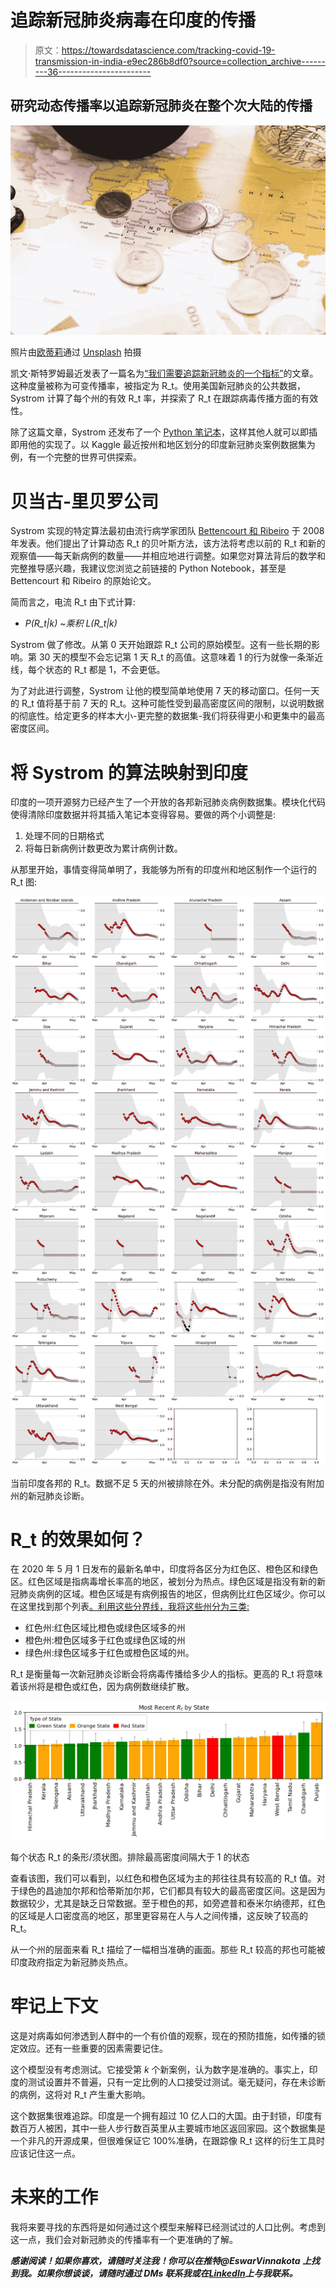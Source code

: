 # 追踪新冠肺炎病毒在印度的传播

> 原文：<https://towardsdatascience.com/tracking-covid-19-transmission-in-india-e9ec286b8df0?source=collection_archive---------36----------------------->

## 研究动态传播率以追踪新冠肺炎在整个次大陆的传播

![](img/7564382c7c813fc15ffe8a580e95555f.png)

照片由[欧蒂莉](https://unsplash.com/@ohtilly)通过 [Unsplash](https://unsplash.com/photos/2iu_qKPbjSk) 拍摄

凯文·斯特罗姆最近发表了一篇名为[“我们需要追踪新冠肺炎的一个指标”](http://systrom.com/blog/the-metric-we-need-to-manage-covid-19/)的文章。这种度量被称为可变传播率，被指定为 R_t。使用美国新冠肺炎的公共数据，Systrom 计算了每个州的有效 R_t 率，并探索了 R_t 在跟踪病毒传播方面的有效性。

除了这篇文章，Systrom 还发布了一个 [Python 笔记本](https://github.com/k-sys/covid-19/blob/master/Realtime%20R0.ipynb)，这样其他人就可以即插即用他的实现了。以 Kaggle 最近按州和地区划分的印度新冠肺炎案例数据集为例，有一个完整的世界可供探索。

# 贝当古-里贝罗公司

Systrom 实现的特定算法最初由流行病学家团队 [Bettencourt 和 Ribeiro](https://journals.plos.org/plosone/article?id=10.1371/journal.pone.0002185) 于 2008 年发表。他们提出了计算动态 R_t 的贝叶斯方法，该方法将考虑以前的 R_t 和新的观察值——每天新病例的数量——并相应地进行调整。如果您对算法背后的数学和完整推导感兴趣，我建议您浏览之前链接的 Python Notebook，甚至是 Bettencourt 和 Ribeiro 的原始论文。

简而言之，电流 R_t 由下式计算:

*   *P(R_t|k) ~乘积 L(R_t|k)*

Systrom 做了修改。从第 0 天开始跟踪 R_t 公司的原始模型。这有一些长期的影响。第 30 天的模型不会忘记第 1 天 R_t 的高值。这意味着 1 的行为就像一条渐近线，每个状态的 R_t 都是 1，不会更低。

为了对此进行调整，Systrom 让他的模型简单地使用 7 天的移动窗口。任何一天的 R_t 值将基于前 7 天的 R_t。这种可能性受到最高密度区间的限制，以说明数据的彻底性。给定更多的样本大小-更完整的数据集-我们将获得更小和更集中的最高密度区间。

# 将 Systrom 的算法映射到印度

印度的一项开源努力已经产生了一个开放的各邦新冠肺炎病例数据集。模块化代码使得清除印度数据并将其插入笔记本变得容易。要做的两个小调整是:

1.  处理不同的日期格式
2.  将每日新病例计数更改为累计病例计数。

从那里开始，事情变得简单明了，我能够为所有的印度州和地区制作一个运行的 R_t 图:

![](img/58154defe434eda795f2322c02862aa9.png)

当前印度各邦的 R_t。数据不足 5 天的州被排除在外。未分配的病例是指没有附加州的新冠肺炎诊断。

# R_t 的效果如何？

在 2020 年 5 月 1 日发布的最新名单中，印度将各区分为红色区、橙色区和绿色区。红色区域是指病毒增长率高的地区，被划分为热点。绿色区域是指没有新的新冠肺炎病例的区域。橙色区域是有病例报告的地区，但病例比红色区域少。你可以在这里找到那个列表[。利用这些分界线，我将这些州分为三类:](https://www.jagranjosh.com/current-affairs/coronavirus-hotspot-areas-in-india-what-are-hotspots-know-all-covid-hotspots-1586411869-1)

*   红色州:红色区域比橙色或绿色区域多的州
*   橙色州:橙色区域多于红色或绿色区域的州
*   绿色州:绿色区域多于红色或橙色区域的州。

R_t 是衡量每一次新冠肺炎诊断会将病毒传播给多少人的指标。更高的 R_t 将意味着该州将是橙色或红色，因为病例数继续扩散。

![](img/980f1925ebf8687eb7de1532f6ce0b99.png)

每个状态 R_t 的条形/须状图。排除最高密度间隔大于 1 的状态

查看该图，我们可以看到，以红色和橙色区域为主的邦往往具有较高的 R_t 值。对于绿色的昌迪加尔邦和恰蒂斯加尔邦，它们都具有较大的最高密度区间。这是因为数据较少，尤其是缺乏日常数据。至于橙色的邦，如旁遮普和泰米尔纳德邦，红色的区域是人口密度高的地区，那里更容易在人与人之间传播，这反映了较高的 R_t。

从一个州的层面来看 R_t 描绘了一幅相当准确的画面。那些 R_t 较高的邦也可能被印度政府指定为新冠肺炎热点。

# 牢记上下文

这是对病毒如何渗透到人群中的一个有价值的观察，现在的预防措施，如传播的锁定效应。还有一些重要的因素需要记住。

这个模型没有考虑测试。它接受第 *k* 个新案例，认为数字是准确的。事实上，印度的测试设置并不普遍，只有一定比例的人口接受过测试。毫无疑问，存在未诊断的病例，这将对 R_t 产生重大影响。

这个数据集很难追踪。印度是一个拥有超过 10 亿人口的大国。由于封锁，印度有数百万人被困，其中一些人步行数百英里从主要城市地区返回家园。这个数据集是一个非凡的开源成果，但很难保证它 100%准确，在跟踪像 R_t 这样的衍生工具时应该记住这一点。

# 未来的工作

我将来要寻找的东西将是如何通过这个模型来解释已经测试过的人口比例。考虑到这一点，我们会对新冠肺炎的传播率有一个更准确的了解。

***感谢阅读！如果你喜欢，请随时关注我！你可以在推特@EswarVinnakota 上找到我。如果你想谈谈，请随时通过 DMs 联系我或在***[***LinkedIn***](https://www.linkedin.com/in/raovinnakota/)***上与我联系。***